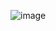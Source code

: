 ![image](https://user-images.githubusercontent.com/52356711/109967797-8a5dbf80-7cfa-11eb-80c0-a9e95213c3ac.png)
